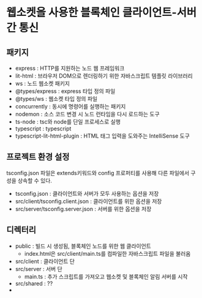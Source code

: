 # 웹소켓을 사용한 블록체인 클라이언트-서버 간 통신

## 패키지

- express : HTTP를 지원하는 노드 웹 프레임워크
- lit-html : 브라우저 DOM으로 렌더링하기 위한 자바스크립트 템플릿 라이브러리
- ws : 노드 웹소켓 패키지
- @types/express : express 타입 정의 파일
- @types/ws : 웹소켓 타입 정의 파일
- concurrently : 동시에 명령어를 실행하는 패키지
- nodemon : 소스 코드 변경 시 노드 런타임을 다시 로드하는 도구
- ts-node : tsc와 node를 단일 프로세스로 실행
- typescript : typescript
- typescript-lit-html-plugin : HTML 태그 입력을 도와주는 IntelliSense 도구

## 프로젝트 환경 설정

tsconfig.json 파일은 extends키워드와 config 프로퍼티를 사용해 다른 파일에서 구성을 상속할 수 있다.

- tsconfig.json : 클라이언트와 서버가 모두 사용하는 옵션을 저장
- src/client/tsconfig.client.json : 클라이언트를 위한 옵션을 저장
- src/server/tsconfig.server.json : 서버를 위한 옵션을 저장

## 디렉터리

- public : 빌드 시 생성됨, 블록체인 노드를 위한 웹 클라이언트
  - index.html은 src/client/main.ts를 컴파일한 자바스크립트 파일을 불러옴
- src/client : 클라이언트 단
- src/server : 서버 단
  - main.ts : 추가 스크립트를 가져오고 웹소켓 및 블록체인 알림 서버를 시작
- src/shared : ??
-
